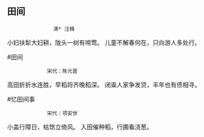 

## 田间

                   清* 汪楫
小妇扶犁大妇耕，陇头一树有啼莺。
儿童不解春何在，只向游人多处行。



#田间


                 宋代：陈元晋
高田折折水连胜，早稻将齐晚稻深。
闭粜人家争发贷，丰年也有债相寻。 



#忆田间事


                 宋代：项安世
小盖行障日，枯筇立倚风。
入田催种稻，行圃看浇葱。 

